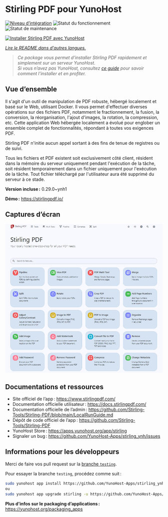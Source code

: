 <!--
Nota bene : ce README est automatiquement généré par <https://github.com/YunoHost/apps/tree/master/tools/readme_generator>
Il NE doit PAS être modifié à la main.
-->

# Stirling PDF pour YunoHost

[![Niveau d’intégration](https://dash.yunohost.org/integration/stirling.svg)](https://ci-apps.yunohost.org/ci/apps/stirling/) ![Statut du fonctionnement](https://ci-apps.yunohost.org/ci/badges/stirling.status.svg) ![Statut de maintenance](https://ci-apps.yunohost.org/ci/badges/stirling.maintain.svg)

[![Installer Stirling PDF avec YunoHost](https://install-app.yunohost.org/install-with-yunohost.svg)](https://install-app.yunohost.org/?app=stirling)

*[Lire le README dans d'autres langues.](./ALL_README.md)*

> *Ce package vous permet d’installer Stirling PDF rapidement et simplement sur un serveur YunoHost.*  
> *Si vous n’avez pas YunoHost, consultez [ce guide](https://yunohost.org/install) pour savoir comment l’installer et en profiter.*

## Vue d’ensemble

Il s'agit d'un outil de manipulation de PDF robuste, hébergé localement et basé sur le Web, utilisant Docker. Il vous permet d'effectuer diverses opérations sur des fichiers PDF, notamment le fractionnement, la fusion, la conversion, la réorganisation, l'ajout d'images, la rotation, la compression, etc. Cette application Web hébergée localement a évolué pour englober un ensemble complet de fonctionnalités, répondant à toutes vos exigences PDF.

Stirling PDF n'initie aucun appel sortant à des fins de tenue de registres ou de suivi.

Tous les fichiers et PDF existent soit exclusivement côté client, résident dans la mémoire du serveur uniquement pendant l'exécution de la tâche, soit résident temporairement dans un fichier uniquement pour l'exécution de la tâche. Tout fichier téléchargé par l'utilisateur aura été supprimé du serveur à ce stade.

**Version incluse :** 0.29.0~ynh1

**Démo :** <https://stirlingpdf.io/>

## Captures d’écran

![Capture d’écran de Stirling PDF](./doc/screenshots/screenshot.jpg)

## Documentations et ressources

- Site officiel de l’app : <https://www.stirlingpdf.com/>
- Documentation officielle utilisateur : <https://docs.stirlingpdf.com/>
- Documentation officielle de l’admin : <https://github.com/Stirling-Tools/Stirling-PDF/blob/main/LocalRunGuide.md>
- Dépôt de code officiel de l’app : <https://github.com/Stirling-Tools/Stirling-PDF>
- YunoHost Store : <https://apps.yunohost.org/app/stirling>
- Signaler un bug : <https://github.com/YunoHost-Apps/stirling_ynh/issues>

## Informations pour les développeurs

Merci de faire vos pull request sur la [branche `testing`](https://github.com/YunoHost-Apps/stirling_ynh/tree/testing).

Pour essayer la branche `testing`, procédez comme suit :

```bash
sudo yunohost app install https://github.com/YunoHost-Apps/stirling_ynh/tree/testing --debug
ou
sudo yunohost app upgrade stirling -u https://github.com/YunoHost-Apps/stirling_ynh/tree/testing --debug
```

**Plus d’infos sur le packaging d’applications :** <https://yunohost.org/packaging_apps>
